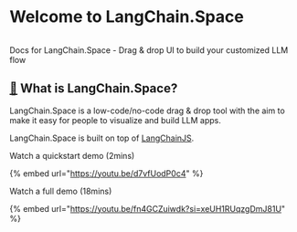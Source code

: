 # Welcome to LangChain.Space

<figure><img src=".gitbook/assets/flowise.gif" alt=""><figcaption></figcaption></figure>

Docs for LangChain.Space - Drag & drop UI to build your customized LLM flow

## [🤔](https://emojipedia.org/thinking-face/) What is LangChain.Space?

LangChain.Space is a low-code/no-code drag & drop tool with the aim to make it easy for people to visualize and build LLM apps.

LangChain.Space is built on top of [LangChainJS](https://github.com/hwchase17/langchainjs).

Watch a quickstart demo (2mins)

{% embed url="https://youtu.be/d7vfUodP0c4" %}

Watch a full demo (18mins)

{% embed url="https://youtu.be/fn4GCZuiwdk?si=xeUH1RUqzgDmJ81U" %}
